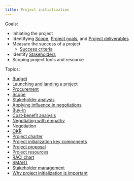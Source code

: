```yaml
---
title: Project initialization
---
```

Goals:
- Initiating the project
- Identifying [Scope](danielesalvatore/project-management/project-initiation/scope/scope.md), [Project goals](danielesalvatore/project-management/foundations-of-project-management/project-goals.md), and [Project deliverables](danielesalvatore/project-management/foundations-of-project-management/project-deliverables.md)
- Measure the success of a project
	- [Success criteria](danielesalvatore/project-management/project-initiation/launching-and-landing-a-project/success-criteria.md)
- Identify [Stakeholders](danielesalvatore/project-management/foundations-of-project-management/actors/stakeholders.md)
- Scoping project tools and resource


Topics:
- [Budget](danielesalvatore/project-management/project-initiation/budget/budget.md)
- [Launching and landing a project](danielesalvatore/project-management/project-initiation/launching-and-landing-a-project/launching-and-landing-a-project.md)
- [Procurement](danielesalvatore/project-management/project-initiation/procurement/procurement.md)
- [Scope](danielesalvatore/project-management/project-initiation/scope/scope.md)
- [Stakeholder analysis](danielesalvatore/project-management/project-initiation/stakeholder-analysis/stakeholder-analysis.md)
- [Applying influence in negotiations](danielesalvatore/project-management/project-initiation/applying-influence-in-negotiations.md)
- [Buy-in](danielesalvatore/project-management/project-initiation/buy-in.md)
- [Cost-benefit analysis](danielesalvatore/project-management/project-initiation/cost-benefit-analysis.md)
- [Negotiating with empathy](danielesalvatore/project-management/project-initiation/negotiating-with-empathy.md)
- [Negotiation](danielesalvatore/project-management/project-initiation/negotiation.md)
- [OKR](danielesalvatore/project-management/project-initiation/okr.md)
- [Project charter](danielesalvatore/project-management/project-initiation/project-charter.md)
- [Project initialization key components](danielesalvatore/project-management/project-initiation/project-initialization-key-components.md)
- [Project proposal](danielesalvatore/project-management/project-initiation/project-proposal.md)
- [Project resources](danielesalvatore/project-management/project-initiation/project-resources.md)
- [RACI chart](danielesalvatore/project-management/project-initiation/raci-chart.md)
- [SMART](danielesalvatore/project-management/project-initiation/smart.md)
- [Stakeholder management](danielesalvatore/project-management/project-initiation/stakeholder-management.md)
- [Why project initialization is important](danielesalvatore/project-management/project-initiation/why-project-initialization-is-important.md)
